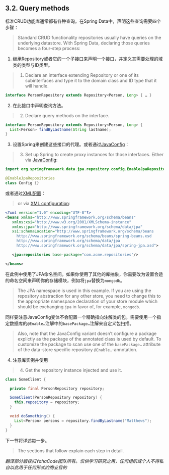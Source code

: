 ## 3.2. Query methods

标准CRUD功能库通常都有各种查询。在Spring Data中，声明这些查询需要四个步骤：

> Standard CRUD functionality repositories usually have queries on the underlying datastore. With Spring Data, declaring those queries becomes a four-step process:

1. 继承Repository或者它的一个子接口来声明一个接口，并定义其需要处理的域类的类型与ID类型。

> 1. Declare an interface extending Repository or one of its subinterfaces and type it to the domain class and ID type that it will handle.

```java
interface PersonRepository extends Repository<Person, Long> { … }
```

2. 在此接口中声明查询方法。

> 2. Declare query methods on the interface.

```java
interface PersonRepository extends Repository<Person, Long> {
  List<Person> findByLastname(String lastname);
}
```

3. 设置Spring来创建这些接口的代理。或者通过[JavaConfig](https://docs.spring.io/spring-data/jpa/docs/2.0.3.RELEASE/reference/html/#repositories.create-instances.java-config)：

> 3. Set up Spring to create proxy instances for those interfaces. Either via [JavaConfig](https://docs.spring.io/spring-data/jpa/docs/2.0.3.RELEASE/reference/html/#repositories.create-instances.java-config):

```java
import org.springframework.data.jpa.repository.config.EnableJpaRepositories;

@EnableJpaRepositories
class Config {}
```

或者通过[XML配置](https://docs.spring.io/spring-data/jpa/docs/2.0.3.RELEASE/reference/html/#repositories.create-instances)：

> or via [XML configuration](https://docs.spring.io/spring-data/jpa/docs/2.0.3.RELEASE/reference/html/#repositories.create-instances):

```xml
<?xml version="1.0" encoding="UTF-8"?>
<beans xmlns="http://www.springframework.org/schema/beans"
   xmlns:xsi="http://www.w3.org/2001/XMLSchema-instance"
   xmlns:jpa="http://www.springframework.org/schema/data/jpa"
   xsi:schemaLocation="http://www.springframework.org/schema/beans
     http://www.springframework.org/schema/beans/spring-beans.xsd
     http://www.springframework.org/schema/data/jpa
     http://www.springframework.org/schema/data/jpa/spring-jpa.xsd">

   <jpa:repositories base-package="com.acme.repositories"/>

</beans>
```

在此例中使用了JPA命名空间。如果你使用了其他的库抽象，你需要改为设置合适的命名空间来声明你的存储模块，例如将`jpa`替换为`mongodb`。

> The JPA namespace is used in this example. If you are using the repository abstraction for any other store, you need to change this to the appropriate namespace declaration of your store module which should be exchanging `jpa` in favor of, for example, `mongodb`.

同样要注意JavaConfig变体不会配置一个精确指向注解类的包。需要使用一个指定数据库的`@Enable…`注解中的`basePackage…`注解来自定义包扫描。

> Also, note that the JavaConfig variant doesn’t configure a package explictly as the package of the annotated class is used by default. To customize the package to scan use one of the `basePackage…` attribute of the data-store specific repository `@Enable…`-annotation.

4. 注意库实例并使用

> 4. Get the repository instance injected and use it.

```java
class SomeClient {

  private final PersonRepository repository;

  SomeClient(PersonRepository repository) {
    this.repository = repository;
  }

  void doSomething() {
    List<Person> persons = repository.findByLastname("Matthews");
  }
}
```

下一节将详述每一步。

> The sections that follow explain each step in detail.

*翻译部分版权归YahaCode团队所有。仅供学习研究之用，任何组织或个人不得私自以此用于任何形式的商业目的*